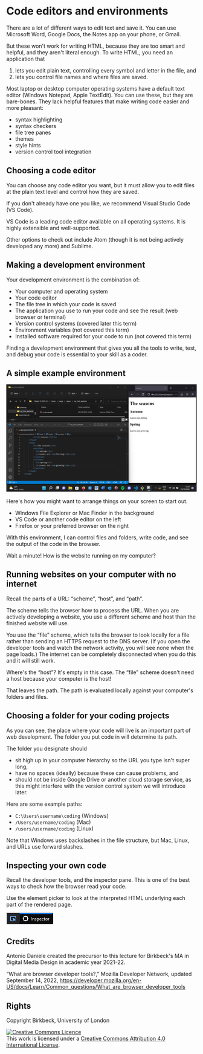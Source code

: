 # Code editors and environments

There are a lot of different ways to edit text and save it. You can use Microsoft Word, Google Docs, the Notes app on your phone, or Gmail.

But these won't work for writing HTML, because they are too smart and helpful, and they aren't literal enough. To write HTML, you need an application that
1. lets you edit plain text, controlling every symbol and letter in the file, and
2. lets you control file names and where files are saved.

Most laptop or desktop computer operating systems have a default text editor (Windows Notepad, Apple TextEdit). You can use these, but they are bare-bones. They lack helpful features that make writing code easier and more pleasant:

- syntax highlighting
- syntax checkers
- file tree panes
- themes
- style hints
- version control tool integration

## Choosing a code editor

You can choose any code editor you want, but it must allow you to edit files at the plain text level and control how they are saved.

If you don't already have one you like, we recommend Visual Studio Code (VS Code).

VS Code is a leading code editor available on all operating systems. It is highly extensible and well-supported.

Other options to check out include Atom (though it is not being actively developed any more) and Sublime.

## Making a development environment

Your development environment is the combination of:

- Your computer and operating system
- Your code editor
- The file tree in which your code is saved
- The application you use to run your code and see the result (web browser or terminal)
- Version control systems (covered later this term)
- Environment variables (not covered this term)
- Installed software required for your code to run (not covered this term)

Finding a development environment that gives you all the tools to write, test, and debug your code is essential to your skill as a coder.

## A simple example environment

![An example environment with Windows File Explorer, VS Code, and Firefox](images/file-explorer-vs-code-firefox.png)

Here's how you might want to arrange things on your screen to start out.

- Windows File Explorer or Mac Finder in the background
- VS Code or another code editor on the left
- Firefox or your preferred browser on the right

With this environment, I can control files and folders, write code, and see the output of the code in the browser.

Wait a minute! How is the website running on my computer?

## Running websites on your computer with no internet
Recall the parts of a URL: “scheme”, “host”, and “path”. 

The scheme tells the browser how to process the URL. When you are actively developing a website, you use a different scheme and host than the finished website will use.

You use the “file” scheme, which tells the browser to look locally for a file rather than sending an HTTPS request to the DNS server. (If you open the developer tools and watch the network activity, you will see none when the page loads.) The internet can be completely disconnected when you do this and it will still work.

Where's the “host”? It's empty in this case. The “file” scheme doesn't need a host because your computer is the host!

That leaves the path. The path is evaluated locally against your computer's folders and files.

## Choosing a folder for your coding projects
As you can see, the place where your code will live is an important part of web development. The folder you put code in will determine its path.

The folder you designate should
- sit high up in your computer hierarchy so the URL you type isn't super long,
- have no spaces (ideally) because these can cause problems, and
- should not be inside Google Drive or another cloud storage service, as this might interfere with the version control system we will introduce later.

Here are some example paths:

- `C:\Users\username\coding` (Windows)
- `/Users/username/coding` (Mac)
- `/users/username/coding` (Linux)

Note that Windows uses backslashes in the file structure, but Mac, Linux, and URLs use forward slashes.

## Inspecting your own code
Recall the developer tools, and the inspector pane. This is one of the best ways to check how the browser read your code.

Use the element picker to look at the interpreted HTML underlying each part of the rendered page.

![Element picker in Firefox](images/element-picker.png)

## Credits
Antonio Daniele created the precursor to this lecture for Birkbeck's MA in Digital Media Design in academic year 2021-22.

“What are browser developer tools?,” Mozilla Developer Network, updated September 14, 2022, https://developer.mozilla.org/en-US/docs/Learn/Common_questions/What_are_browser_developer_tools


## Rights
Copyright Birkbeck, University of London

<a rel="license" href="http://creativecommons.org/licenses/by/4.0/"><img alt="Creative Commons Licence" src="https://i.creativecommons.org/l/by/4.0/88x31.png" /></a><br />This work is licensed under a <a rel="license" href="http://creativecommons.org/licenses/by/4.0/">Creative Commons Attribution 4.0 International License</a>.
